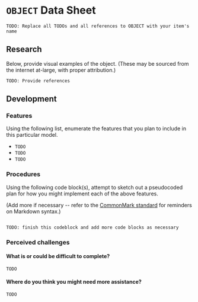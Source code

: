 # `OBJECT` Data Sheet

`TODO: Replace all TODOs and all references to OBJECT with your item's name`

## Research

Below, provide visual examples of the object. (These may be sourced from the internet at-large, with proper attribution.)

`TODO: Provide references`

## Development

### Features

Using the following list, enumerate the features that you plan to include in this particular model.

* `TODO`
* `TODO`
* `TODO`

### Procedures

Using the following code block(s), attempt to sketch out a pseudocoded plan for how you might implement each of the above features.

(Add more if necessary -- refer to the [CommonMark standard](https://commonmark.org/help/) for reminders on Markdown syntax.) 

```

TODO: finish this codeblock and add more code blocks as necessary

```

### Perceived challenges

#### What is or could be difficult to complete?

`TODO`

#### Where do you think you might need more assistance?

`TODO`
